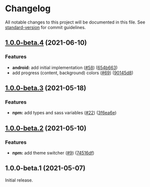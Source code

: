 # Changelog

All notable changes to this project will be documented in this file. See [standard-version](https://github.com/conventional-changelog/standard-version) for commit guidelines.

## [1.0.0-beta.4](https://github.com/onfido/castor-tokens/compare/v1.0.0-beta.3...v1.0.0-beta.4) (2021-06-10)

### Features

- **android:** add initial implementation ([#58](https://github.com/onfido/castor-tokens/issues/58)) ([654b663](https://github.com/onfido/castor-tokens/commit/654b663fd147effd810a8cc7084cf9d0ff09b2b5))
- add progress (content, background) colors ([#69](https://github.com/onfido/castor-tokens/issues/69)) ([90145d8](https://github.com/onfido/castor-tokens/commit/90145d8ee4fec5d4725273b4a94057aa8b8ced05))

## [1.0.0-beta.3](https://github.com/onfido/castor-tokens/compare/v1.0.0-beta.2...v1.0.0-beta.3) (2021-05-18)

### Features

- **npm:** add types and sass variables ([#22](https://github.com/onfido/castor-tokens/issues/22)) ([3f6ea6e](https://github.com/onfido/castor-tokens/commit/3f6ea6e58ebeebed2ce450012d568482806e4beb))

## [1.0.0-beta.2](https://github.com/onfido/castor-tokens/compare/v1.0.0-beta.1...v1.0.0-beta.2) (2021-05-10)

### Features

- **npm:** add theme switcher ([#9](https://github.com/onfido/castor-tokens/issues/9)) ([74516df](https://github.com/onfido/castor-tokens/commit/74516df90b857e1a65bc1be9d9a67204879831fe))

## 1.0.0-beta.1 (2021-05-07)

Initial release.
